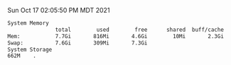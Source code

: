 Sun Oct 17 02:05:50 PM MDT 2021
```bash
System Memory
               total        used        free      shared  buff/cache   available
Mem:           7.7Gi       816Mi       4.6Gi        10Mi       2.3Gi       6.6Gi
Swap:          7.6Gi       309Mi       7.3Gi
System Storage
662M	.
```
```bash
